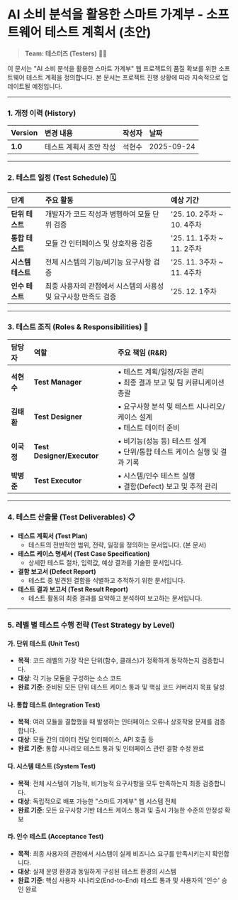 # **AI 소비 분석을 활용한 스마트 가계부 - 소프트웨어 테스트 계획서 (초안)**

> **Team: 테스터즈 (Testers)** 👨‍💻

이 문서는 "AI 소비 분석을 활용한 스마트 가계부" 웹 프로젝트의 품질 확보를 위한 소프트웨어 테스트 계획을 정의합니다. 본 문서는 프로젝트 진행 상황에 따라 지속적으로 업데이트될 예정입니다.

-----

### **1. 개정 이력 (History)**

| Version | 변경 내용 | 작성자 | 날짜 |
| :--- | :--- | :--- | :--- |
| **1.0** | 테스트 계획서 초안 작성 | 석현수 | 2025-09-24 |

-----

### **2. 테스트 일정 (Test Schedule)** 🗓️

| 단계 | 주요 활동 | 예상 기간 |
| :--- | :--- | :--- |
| **단위 테스트** | 개발자가 코드 작성과 병행하여 모듈 단위 검증 | '25. 10. 2주차 \~ 10. 4주차 |
| **통합 테스트** | 모듈 간 인터페이스 및 상호작용 검증 | '25. 11. 1주차 \~ 11. 2주차 |
| **시스템 테스트** | 전체 시스템의 기능/비기능 요구사항 검증 | '25. 11. 3주차 \~ 11. 4주차 |
| **인수 테스트** | 최종 사용자의 관점에서 시스템의 사용성 및 요구사항 만족도 검증 | '25. 12. 1주차 |

-----

### **3. 테스트 조직 (Roles & Responsibilities)** 👥

| 담당자 | 역할 | 주요 책임 (R\&R) |
| :--- | :--- | :--- |
| **석현수** | **Test Manager** | • 테스트 계획/일정/자원 관리<br>• 최종 결과 보고 및 팀 커뮤니케이션 총괄 |
| **김태환** | **Test Designer** | • 요구사항 분석 및 테스트 시나리오/케이스 설계<br>• 테스트 데이터 준비 |
| **이국정** | **Test Designer/Executor** | • 비기능(성능 등) 테스트 설계<br>• 단위/통합 테스트 케이스 실행 및 결과 기록 |
| **박병준** | **Test Executor** | • 시스템/인수 테스트 실행<br>• 결함(Defect) 보고 및 추적 관리 |

-----

### **4. 테스트 산출물 (Test Deliverables)** 📋

  * **테스트 계획서 (Test Plan)**
      * 테스트의 전반적인 범위, 전략, 일정을 정의하는 문서입니다. (본 문서)
  * **테스트 케이스 명세서 (Test Case Specification)**
      * 상세한 테스트 절차, 입력값, 예상 결과를 기술한 문서입니다.
  * **결함 보고서 (Defect Report)**
      * 테스트 중 발견된 결함을 식별하고 추적하기 위한 문서입니다.
  * **테스트 결과 보고서 (Test Result Report)**
      * 테스트 활동의 최종 결과를 요약하고 분석하여 보고하는 문서입니다.

-----

### **5. 레벨 별 테스트 수행 전략 (Test Strategy by Level)**

#### **가. 단위 테스트 (Unit Test)**

  * **목적**: 코드 레벨의 가장 작은 단위(함수, 클래스)가 정확하게 동작하는지 검증합니다.
  * **대상**: 각 기능 모듈을 구성하는 소스 코드
  * **완료 기준**: 준비된 모든 단위 테스트 케이스 통과 및 핵심 코드 커버리지 목표 달성

#### **나. 통합 테스트 (Integration Test)**

  * **목적**: 여러 모듈을 결합했을 때 발생하는 인터페이스 오류나 상호작용 문제를 검증합니다.
  * **대상**: 모듈 간의 데이터 전달 인터페이스, API 호출 등
  * **완료 기준**: 통합 시나리오 테스트 통과 및 인터페이스 관련 결함 수정 완료

#### **다. 시스템 테스트 (System Test)**

  * **목적**: 전체 시스템이 기능적, 비기능적 요구사항을 모두 만족하는지 최종 검증합니다.
  * **대상**: 독립적으로 배포 가능한 "스마트 가계부" 웹 시스템 전체
  * **완료 기준**: 모든 요구사항 기반 테스트 케이스 통과 및 출시 가능한 수준의 안정성 확보

#### **라. 인수 테스트 (Acceptance Test)**

  * **목적**: 최종 사용자의 관점에서 시스템이 실제 비즈니스 요구를 만족시키는지 확인합니다.
  * **대상**: 실제 운영 환경과 동일하게 구성된 테스트 환경의 시스템
  * **완료 기준**: 핵심 사용자 시나리오(End-to-End) 테스트 통과 및 사용자의 '인수' 승인 완료
